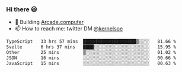 ### Hi there 😃

- 🔨 Building [Arcade.computer](https://arcade.computer)
- 📫 How to reach me: twitter DM [@kernelsoe](https://twitter.com/kernelsoe)

<!--START_SECTION:waka-->

```txt
TypeScript   33 hrs 57 mins  ████████████████████▒░░░░   81.66 %
Svelte       6 hrs 37 mins   ████░░░░░░░░░░░░░░░░░░░░░   15.95 %
Other        25 mins         ▒░░░░░░░░░░░░░░░░░░░░░░░░   01.02 %
JSON         16 mins         ░░░░░░░░░░░░░░░░░░░░░░░░░   00.66 %
JavaScript   15 mins         ░░░░░░░░░░░░░░░░░░░░░░░░░   00.63 %
```

<!--END_SECTION:waka-->
